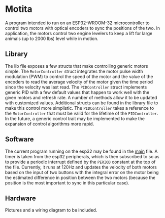 # Motita

A program intended to run on an ESP32-WROOM-32 microcontroller to control two motors with optical encoders to sync the positions of the two. In application, the motors control two engine levelers to keep a lift for large animals (up to 2000 lbs) level while in motion.

## Library

The lib file exposes a few structs that make controlling generic motors simple. The `MotorController` struct integrates the motor pulse width modulation (PWM) to control the speed of the motor and the value of the encoders to read the average velocity of the motor given the time period since the velocity was last read. The `PIDController` struct implements generic PID with a few default values that happen to work well with the given motors and refresh rate. A number of methods allow it to be updated with customized values. Additional structs can be found in the library file to make this control more simplistic. The `PIDController` takes a reference to the `MotorController` that must be valid for the lifetime of the `PIDController`. In the future, a generic control trait may be implemented to make the expansion of control algorithms more rapid.

## Software

The current program running on the esp32 may be found in the [main](src/main.rs) file. A timer is taken from the esp32 peripherals, which is then subscribed to so as to provide a periodic interrupt defined by the `PERIOD` constant at the top of the file. Currently, it runs at 120Hz and updates the velocity of both motors based on the input of two buttons with the integral error on the motor being the estimated difference in position between the two motors (because the position is the most important to sync in this particular case).

## Hardware

Pictures and a wiring diagram to be included.
